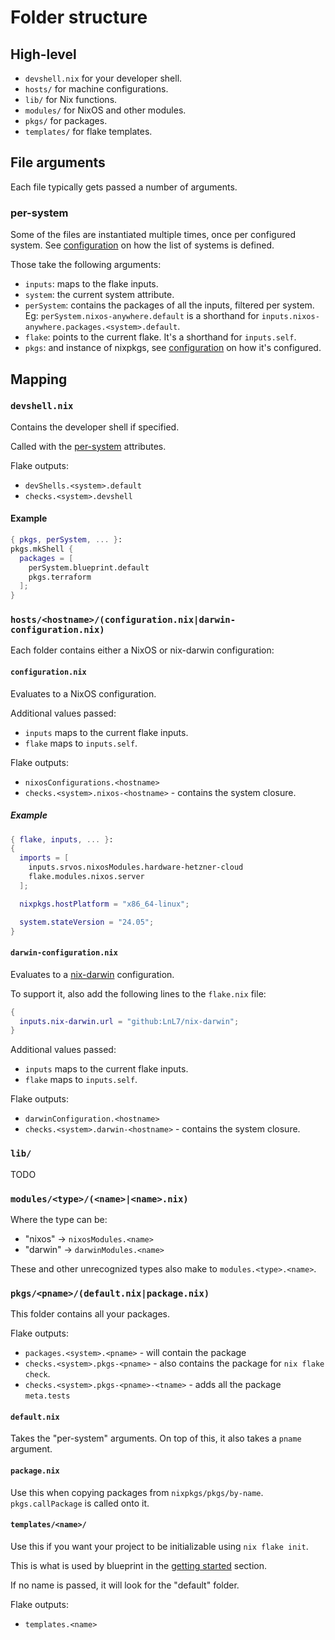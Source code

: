 # Folder structure

## High-level

* `devshell.nix` for your developer shell.
* `hosts/` for machine configurations.
* `lib/` for Nix functions.
* `modules/` for NixOS and other modules.
* `pkgs/` for packages. 
* `templates/` for flake templates.

## File arguments

Each file typically gets passed a number of arguments.

### per-system

Some of the files are instantiated multiple times, once per configured system. See [configuration](configuration.md) on how the list of systems is defined.

Those take the following arguments:

* `inputs`: maps to the flake inputs.
* `system`: the current system attribute.
* `perSystem`: contains the packages of all the inputs, filtered per system.
    Eg: `perSystem.nixos-anywhere.default` is a shorthand for `inputs.nixos-anywhere.packages.<system>.default`.
* `flake`: points to the current flake. It's a shorthand for `inputs.self`.
* `pkgs`: and instance of nixpkgs, see [configuration](configuration.md) on how it's configured.

## Mapping

### `devshell.nix`

Contains the developer shell if specified.

Called with the [per-system](#per-system) attributes.

Flake outputs:
* `devShells.<system>.default`
* `checks.<system>.devshell`

#### Example

```nix
{ pkgs, perSystem, ... }:
pkgs.mkShell {
  packages = [
    perSystem.blueprint.default
    pkgs.terraform
  ];
}
```

### `hosts/<hostname>/(configuration.nix|darwin-configuration.nix)` 

Each folder contains either a NixOS or nix-darwin configuration:

#### `configuration.nix`

Evaluates to a NixOS configuration.

Additional values passed:
* `inputs` maps to the current flake inputs.
* `flake` maps to `inputs.self`.

Flake outputs:
* `nixosConfigurations.<hostname>`
* `checks.<system>.nixos-<hostname>` - contains the system closure.

##### Example

```nix
{ flake, inputs, ... }:
{
  imports = [
    inputs.srvos.nixosModules.hardware-hetzner-cloud
    flake.modules.nixos.server
  ];

  nixpkgs.hostPlatform = "x86_64-linux";

  system.stateVersion = "24.05";
}
```

#### `darwin-configuration.nix`

Evaluates to a [nix-darwin](https://github.com/LnL7/nix-darwin) configuration.

To support it, also add the following lines to the `flake.nix` file:
```nix
{
  inputs.nix-darwin.url = "github:LnL7/nix-darwin";
}
```

Additional values passed:
* `inputs` maps to the current flake inputs.
* `flake` maps to `inputs.self`.

Flake outputs:
* `darwinConfiguration.<hostname>`
* `checks.<system>.darwin-<hostname>` - contains the system closure.

### `lib/`

TODO

### `modules/<type>/(<name>|<name>.nix)`

Where the type can be:

* "nixos" → `nixosModules.<name>`
* "darwin" → `darwinModules.<name>`

These and other unrecognized types also make to `modules.<type>.<name>`.

### `pkgs/<pname>/(default.nix|package.nix)`

This folder contains all your packages.

Flake outputs:
* `packages.<system>.<pname>` - will contain the package
* `checks.<system>.pkgs-<pname>` - also contains the package for `nix flake check`.
* `checks.<system>.pkgs-<pname>-<tname>` - adds all the package `meta.tests`

#### `default.nix`

Takes the "per-system" arguments. On top of this, it also takes a `pname`
argument.

#### `package.nix`

Use this when copying packages from `nixpkgs/pkgs/by-name`. `pkgs.callPackage` is called onto it.

#### `templates/<name>/`

Use this if you want your project to be initializable using `nix flake init`.

This is what is used by blueprint in the [getting started](getting-started.md) section.

If no name is passed, it will look for the "default" folder.

Flake outputs:
* `templates.<name>`
